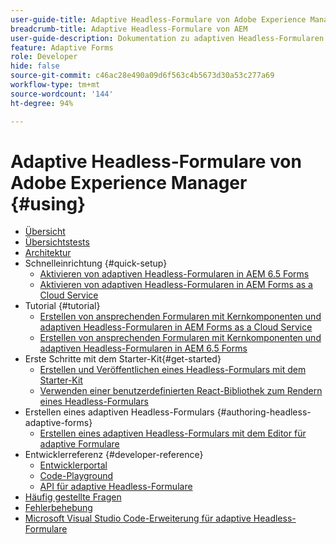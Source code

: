 ```yaml
---
user-guide-title: Adaptive Headless-Formulare von Adobe Experience Manager
breadcrumb-title: Adaptive Headless-Formulare von AEM
user-guide-description: Dokumentation zu adaptiven Headless-Formularen von Adobe Experience Manager
feature: Adaptive Forms
role: Developer
hide: false
source-git-commit: c46ac28e490a09d6f563c4b5673d30a53c277a69
workflow-type: tm+mt
source-wordcount: '144'
ht-degree: 94%

---
```



# Adaptive Headless-Formulare von Adobe Experience Manager {#using}

+ [Übersicht](overview.md)
+ [Übersichtstests](overview-testing.md)
+ [Architektur](architecture.md)
+ Schnelleinrichtung {#quick-setup}
   + [Aktivieren von adaptiven Headless-Formularen in AEM 6.5 Forms](enable-headless-adaptive-forms-and-core-components.md)
   + [Aktivieren von adaptiven Headless-Formularen in AEM Forms as a Cloud Service](enable-headless-adaptive-forms-and-core-components-on-forms-cloud-service.md)
+ Tutorial {#tutorial}
   + [Erstellen von ansprechenden Formularen mit Kernkomponenten und adaptiven Headless-Formularen in AEM Forms as a Cloud Service](build-engaging-forms-using-core-components-and-headless-adaptive-forms-aem-forms-cloud-service.md)
   + [Erstellen von ansprechenden Formularen mit Kernkomponenten und adaptiven Headless-Formularen in AEM 6.5 Forms](build-engaging-forms-using-core-components-and-headless-adaptive-forms-on-aem-65-forms.md)
+ Erste Schritte mit dem Starter-Kit{#get-started}
   + [Erstellen und Veröffentlichen eines Headless-Formulars mit dem Starter-Kit](create-and-publish-a-headless-form.md)
   + [Verwenden einer benutzerdefinierten React-Bibliothek zum Rendern eines Headless-Formulars](use-google-material-ui-react-components-to-render-a-headless-form.md)
+ Erstellen eines adaptiven Headless-Formulars {#authoring-headless-adaptive-forms}
   + [Erstellen eines adaptiven Headless-Formulars mit dem Editor für adaptive Formulare](create-a-headless-adaptive-form.md)
+ Entwicklerreferenz {#developer-reference}
   + [Entwicklerportal](https://experienceleague.adobe.com/landing/aem-headless-forms/developer.html?lang=en)
   + [Code-Playground](https://experienceleague.adobe.com/landing/aem-headless-forms/developer/code.html?lang=en)
   + [API für adaptive Headless-Formulare](https://opensource.adobe.com/aem-forms-af-runtime/api/)
+ [Häufig gestellte Fragen ](faq.md)
+ [Fehlerbehebung](troubleshooting.md)
+ [Microsoft Visual Studio Code-Erweiterung für adaptive Headless-Formulare](visual-studio-code-extension-for-headless-adaptive-forms.md)



<!--

Articles must be added to this TOC file in order to render.

Use this list format to specify links to articles and section headings that expand and collapse in the left rail of the user guide.

An article link CANNOT be used as a section heading.
-->
